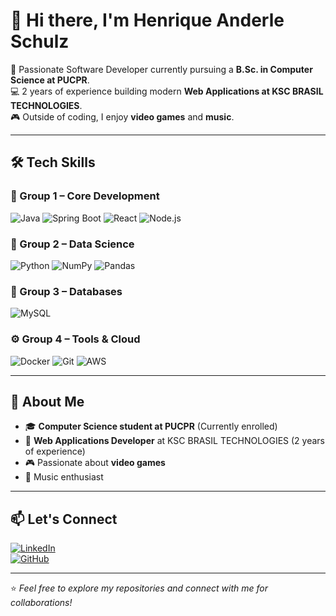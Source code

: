 # 👋 Hi there, I'm Henrique Anderle Schulz  

🚀 Passionate Software Developer currently pursuing a **B.Sc. in Computer Science at PUCPR**.  
💻 2 years of experience building modern **Web Applications at KSC BRASIL TECHNOLOGIES**.  
🎮 Outside of coding, I enjoy **video games** and **music**.  

---

## 🛠️ Tech Skills  

### 🚀 Group 1 – Core Development  
![Java](https://img.shields.io/badge/Java-%23ED8B00.svg?style=for-the-badge&logo=java&logoColor=white)
![Spring Boot](https://img.shields.io/badge/SpringBoot-%236DB33F.svg?style=for-the-badge&logo=springboot&logoColor=white)
![React](https://img.shields.io/badge/React-%2361DAFB.svg?style=for-the-badge&logo=react&logoColor=black)
![Node.js](https://img.shields.io/badge/Node.js-%23339933.svg?style=for-the-badge&logo=node.js&logoColor=white)

### 🧠 Group 2 – Data Science  
![Python](https://img.shields.io/badge/Python-%233776AB.svg?style=for-the-badge&logo=python&logoColor=white)
![NumPy](https://img.shields.io/badge/NumPy-%23013243.svg?style=for-the-badge&logo=numpy&logoColor=white)
![Pandas](https://img.shields.io/badge/Pandas-%23150458.svg?style=for-the-badge&logo=pandas&logoColor=white)

### 💾 Group 3 – Databases  
![MySQL](https://img.shields.io/badge/MySQL-%234479A1.svg?style=for-the-badge&logo=mysql&logoColor=white)

### ⚙️ Group 4 – Tools & Cloud  
![Docker](https://img.shields.io/badge/Docker-%230db7ed.svg?style=for-the-badge&logo=docker&logoColor=white)
![Git](https://img.shields.io/badge/GIT-%23F05033.svg?style=for-the-badge&logo=git&logoColor=white)
![AWS](https://img.shields.io/badge/AWS-%23FF9900.svg?style=for-the-badge&logo=amazon-aws&logoColor=white)

---

## 📜 About Me  
- 🎓 **Computer Science student at PUCPR** (Currently enrolled)  
- 💼 **Web Applications Developer** at KSC BRASIL TECHNOLOGIES (2 years of experience)  
- 🎮 Passionate about **video games**  
- 🎵 Music enthusiast  

---

## 📫 Let's Connect  
[![LinkedIn](https://img.shields.io/badge/LinkedIn-%230077B5.svg?style=for-the-badge&logo=linkedin&logoColor=white)](https://linkedin.com)  
[![GitHub](https://img.shields.io/badge/GitHub-%23121011.svg?style=for-the-badge&logo=github&logoColor=white)](https://github.com)  

---
⭐ *Feel free to explore my repositories and connect with me for collaborations!*
